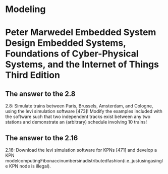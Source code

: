 # Modeling
<h1>
Peter Marwedel
Embedded System Design Embedded Systems, Foundations of Cyber-Physical Systems, 
  and the Internet of Things
Third Edition
</h1>
<h2>The answer to the 2.8</h2>
<p>
2.8: Simulate trains between Paris, Brussels, Amsterdam, and Cologne, using the levi simulation software [473]! Modify the examples included with the software such that two independent tracks exist between any two stations and demonstrate an (arbitrary) schedule involving 10 trains!
</p>

<h2>The answer to the 2.16</h2>
<p>
2.16: Download the levi simulation software for KPNs [471] and develop a KPN modelcomputingFibonaccinumbersinadistributedfashion(i.e.,justusingasingle KPN node is illegal).
</p>
